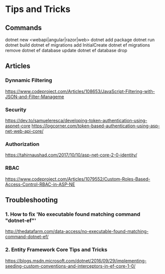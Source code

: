 # Tips and Tricks

## Commands

dotnet new <webapi|angular|razor|web>
dotnet add package <PackageName>
dotnet run
dotnet build
dotnet ef migrations add InitialCreate
dotnet ef migrations remove
dotnet ef database update
dotnet ef database drop

## Articles
### Dynnamic Filtering
https://www.codeproject.com/Articles/108653/JavaScript-Filtering-with-JSON-and-Filter-Manageme

### Security
https://dev.to/samueleresca/developing-token-authentication-using-aspnet-core
https://logcorner.com/token-based-authentication-using-asp-net-web-api-core/

### Authorization
https://tahirnaushad.com/2017/10/10/asp-net-core-2-0-identity/

### RBAC
https://www.codeproject.com/Articles/1079552/Custom-Roles-Based-Access-Control-RBAC-in-ASP-NE

## Troubleshooting

### 1. How to fix 'No executable found matching command "dotnet-ef"'
 http://thedatafarm.com/data-access/no-executable-found-matching-command-dotnet-ef/
### 2. Entity Framework Core Tips and Tricks
https://blogs.msdn.microsoft.com/dotnet/2016/09/29/implementing-seeding-custom-conventions-and-interceptors-in-ef-core-1-0/